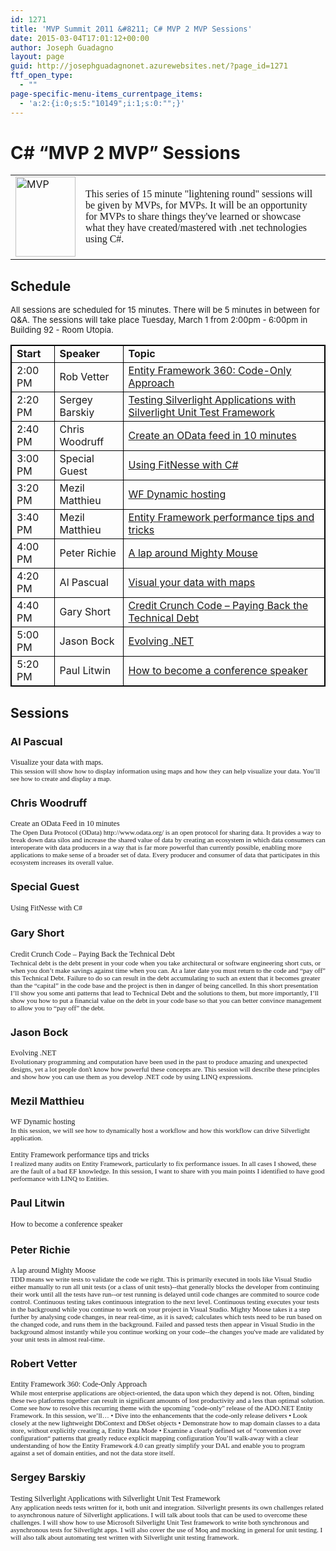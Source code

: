 ```yaml
---
id: 1271
title: 'MVP Summit 2011 &#8211; C# MVP 2 MVP Sessions'
date: 2015-03-04T17:01:12+00:00
author: Joseph Guadagno
layout: page
guid: http://josephguadagnonet.azurewebsites.net/?page_id=1271
ftf_open_type:
  - ""
page-specific-menu-items_currentpage_items:
  - 'a:2:{i:0;s:5:"10149";i:1;s:0:"";}'
---
```

<h1>C# “MVP 2 MVP” Sessions</h1>
<table id="heading" border="0">
<tbody>
<tr>
<td><img src="http://1222-7915.el-alt.com/image.axd?picture=2011%2f1%2fMVP_FullColor_ForScreen.png" alt="MVP" height="128" width="96"></td>
<td>
<p><span style="font-size: medium;"><span style="font-family: trebuchet ms,geneva;">This series of 15 minute "lightening round" sessions will be given by MVPs, for MVPs. It will be an opportunity for MVPs to share things they've learned or showcase what they have created/mastered with .net technologies using C#.</span></span></p>
</td>
</tr>
</tbody>
</table>
<h2>Schedule</h2>
<p><span style="font-size: small;">All sessions are scheduled for 15 minutes.  There will be 5 minutes in between for Q&amp;A. The sessions will take place Tuesday, March 1 from 2:00pm - 6:00pm in Building 92 - Room Utopia.<br></span></p>
<table style="border:1px solid black;" border="0">
<tbody>
<tr>
<td style="border:1px solid black;"><strong>Start</strong></td>
<td style="border:1px solid black;"><strong>Speaker</strong></td>
<td style="border:1px solid black;"><strong>Topic</strong></td>
</tr>
<tr>
<td style="border:1px solid black;">2:00 PM</td>
<td style="border:1px solid black;">Rob Vetter</td>
<td style="border:1px solid black;"><a href="#10">Entity Framework 360: Code-Only Approach</a></td>
</tr>
<tr>
<td style="border:1px solid black;">2:20 PM</td>
<td style="border:1px solid black;">Sergey Barskiy</td>
<td style="border:1px solid black;"><a href="#1">Testing Silverlight Applications with Silverlight Unit Test Framework</a></td>
</tr>
<tr>
<td style="border:1px solid black;">2:40 PM</td>
<td style="border:1px solid black;">Chris Woodruff</td>
<td style="border:1px solid black;"><a href="#2">Create an OData feed in 10 minutes</a></td>
</tr>
<tr>
<td style="border:1px solid black;">3:00 PM</td>
<td style="border:1px solid black;">Special Guest<br></td>
<td style="border:1px solid black;"><a href="#3">Using FitNesse with C#</a></td>
</tr>
<tr>
<td style="border:1px solid black;">3:20 PM</td>
<td style="border:1px solid black;">Mezil Matthieu</td>
<td style="border:1px solid black;"><a href="#6">WF Dynamic hosting</a></td>
</tr>
<tr>
<td style="border:1px solid black;">3:40 PM</td>
<td style="border:1px solid black;">Mezil Matthieu</td>
<td style="border:1px solid black;"><a href="#6">Entity Framework performance tips and tricks</a></td>
</tr>
<tr>
<td style="border:1px solid black;">4:00 PM</td>
<td style="border:1px solid black;">Peter Richie</td>
<td style="border:1px solid black;"><a href="#9">A lap around Mighty Mouse</a></td>
</tr>
<tr>
<td style="border:1px solid black;">4:20 PM</td>
<td style="border:1px solid black;">Al Pascual</td>
<td style="border:1px solid black;"><a href="#11">Visual your data with maps</a></td>
</tr>
<tr>
<td style="border:1px solid black;">4:40 PM</td>
<td style="border:1px solid black;">Gary Short</td>
<td style="border:1px solid black;"><a href="#4">Credit Crunch Code – Paying Back the Technical Debt</a></td>
</tr>
<tr>
<td style="border:1px solid black;">5:00 PM</td>
<td style="border:1px solid black;">Jason Bock</td>
<td style="border:1px solid black;"><a href="#5">Evolving .NET</a></td>
</tr>
<tr>
<td style="border:1px solid black;">5:20 PM</td>
<td style="border:1px solid black;">Paul Litwin</td>
<td style="border:1px solid black;"><a href="#8">How to become a conference speaker</a></td>
</tr>
</tbody>
</table>
<h2>Sessions</h2>
<h3><a style="text-decoration: none" name="1">Al Pascual</a></h3>
<p><span style="font-size: 12px; font-family:Tahoma;">Visualize your data with maps.</span><br> <span style="font-size: 11px; font-family:Tahoma;">This session will show how to display information using maps and how they can help visualize your data. You’ll see how to create and display a map.</span></p>
<h3><a style="text-decoration: none" name="2">Chris Woodruff</a></h3>
<p><span style="font-size: 12px; font-family:Tahoma;">Create an OData Feed in 10 minutes</span><br> <span style="font-size: 11px; font-family:Tahoma;">The Open Data Protocol (OData) http://www.odata.org/ is an open protocol for sharing data. It provides a way to break down data silos and increase the shared value of data by creating an ecosystem in which data consumers can interoperate with data producers in a way that is far more powerful than currently possible, enabling more applications to make sense of a broader set of data. Every producer and consumer of data that participates in this ecosystem increases its overall value.</span></p>
<h3><a style="text-decoration: none" name="3">Special Guest<br></a></h3>
<p><span style="font-size: 12px; font-family:Tahoma;">Using FitNesse with C#</span></p>
<h3><a style="text-decoration: none" name="4">Gary Short</a></h3>
<p><span style="font-size: 12px; font-family:Tahoma;">Credit Crunch Code – Paying Back the Technical Debt</span><br> <span style="font-size: 11px; font-family:Tahoma;">Technical debt is the debt present in your code when you take architectural or software engineering short cuts, or when you don’t make savings against time when you can. At a later date you must return to the code and “pay off” this Technical Debt. Failure to do so can result in the debt accumulating to such an extent that it becomes greater than the “capital” in the code base and the project is then in danger of being cancelled.  In this short presentation I’ll show you some anti patterns that lead to Technical Debt and the solutions to them, but more importantly, I’ll show you how to put a financial value on the debt in your code base so that you can better convince management to allow you to “pay off” the debt.</span></p>
<h3><a style="text-decoration: none" name="5">Jason Bock</a></h3>
<p><span style="font-size: 12px; font-family:Tahoma;">Evolving .NET</span><br> <span style="font-size: 11px; font-family:Tahoma;">Evolutionary programming and computation have been used in the past to produce amazing and unexpected designs, yet a lot people don't know how powerful these concepts are. This session will describe these principles and show how you can use them as you develop .NET code by using LINQ expressions.</span></p>
<h3><a style="text-decoration: none" name="6">Mezil Matthieu</a></h3>
<p><span style="font-size: 12px; font-family:Tahoma;">WF Dynamic hosting</span><br> <span style="font-size: 11px; font-family:Tahoma;">In this session, we will see how to dynamically host a workflow and how this workflow can drive Silverlight application.</span></p>
<p><span style="font-size: 12px; font-family:Tahoma;">Entity Framework performance tips and tricks</span><br> <span style="font-size: 11px; font-family:Tahoma;">I realized many audits on Entity Framework, particularly to fix performance issues. In all cases I showed, these are the fault of a bad EF knowledge. In this session, I want to share with you main points I identified to have good performance with LINQ to Entities.</span></p>
<h3><a style="text-decoration: none" name="8">Paul Litwin</a></h3>
<p><span style="font-size: 12px; font-family:Tahoma;">How to become a conference speaker</span></p>
<h3><a style="text-decoration: none" name="9">Peter Richie</a></h3>
<p><span style="font-size: 12px; font-family:Tahoma;">A lap around Mighty Moose</span><br> <span style="font-size: 11px; font-family:Tahoma;">TDD means we write tests to validate the code we right.  This is primarily executed in tools like Visual Studio either manually to run all unit tests (or a class of unit tests)--that generally blocks the developer from continuing their work until all the tests have run--or test running is delayed until code changes are commited to source code control.  Continuous testing takes continuous integration to the next level.  Continuous testing executes your tests in the background while you continue to work on your project in Visual Studio.  Mighty Moose takes it a step further by analysing code changes, in near real-time, as it is saved; calculates which tests need to be run based on the changed code, and runs them in the background.  Failed and passed tests then appear in Visual Studio in the background almost instantly while you continue working on your code--the changes you've made are validated by your unit tests in almost real-time.</span></p>
<h3><a style="text-decoration: none" name="10">Robert Vetter</a></h3>
<p><span style="font-size: 12px; font-family:Tahoma;">Entity Framework 360: Code-Only Approach</span><br> <span style="font-size: 11px; font-family:Tahoma;">While most enterprise applications are object-oriented, the data upon which they depend is not. Often, binding these two platforms together can result in significant amounts of lost productivity and a less than optimal solution.  Come see how to resolve this recurring theme with the upcoming "code-only" release of the ADO.NET Entity Framework.  In this session, we’ll…  • Dive into the enhancements that the code-only release delivers  • Look closely at the new lightweight DbContext and DbSet objects   • Demonstrate how to map domain classes to a data store, without explicitly creating a, Entity Data Mode  • Examine a clearly defined set of “convention over configuration“ patterns that greatly reduce explicit mapping configuration  You’ll walk-away with a clear understanding of how the Entity Framework 4.0 can greatly simplify your DAL and enable you to program against a set of domain entities, and not the data store itself.</span></p>
<h3><a style="text-decoration: none" name="11">Sergey Barskiy</a></h3>
<p><span style="font-size: 12px; font-family:Tahoma;">Testing Silverlight Applications with Silverlight Unit Test Framework</span><br> <span style="font-size: 11px; font-family:Tahoma;">Any application needs tests written for it, both unit and integration.  Silverlight presents its own challenges related to asynchronous nature of Silverlight applications.  I will talk about tools that can be used to overcome these challenges.  I will show how to use Microsoft Silverlight Unit Test framework to write both synchronous and asynchronous tests for Silverlight apps.  I will also cover the use of Moq and mocking in general for unit testing.  I will also talk about automating test written with Silverlight unit testing framework.</span></p>
